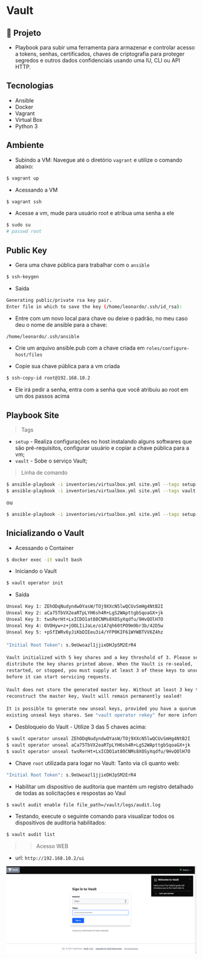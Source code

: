 # Vault

## 🌱 Projeto

- Playbook para subir uma ferramenta para armazenar e controlar acesso a tokens, senhas, certificados, chaves de criptografia para proteger segredos e outros dados confidenciais usando uma IU, CLI ou API HTTP.

## Tecnologias

- Ansible
- Docker
- Vagrant
- Virtual Box
- Python 3

## Ambiente

- Subindo a VM: Navegue até o diretório `vagrant` e utilize o comando abaixo:

```bash
$ vagrant up
```

- Acessando a VM

```bash
$ vagrant ssh
```

- Acesse a vm, mude para usuário root e atribua uma senha a ele
```bash
$ sudo su
# passwd root
```

## Public Key

- Gera uma chave pública para trabalhar com o `ansible`

```bash
$ ssh-keygen
```

- Saída
```bash
Generating public/private rsa key pair.
Enter file in which to save the key (/home/leonardo/.ssh/id_rsa): 
```

- Entre com um novo local para chave ou deixe o padrão, no meu caso deu o nome de ansible para a chave:
```bash
/home/leonardo/.ssh/ansible
```

- Crie um arquivo ansible.pub com a chave criada em `roles/configure-host/files`

- Copie sua chave pública para a vm criada
```bash
$ ssh-copy-id root@192.168.10.2
```

- Ele irá pedir a senha, entra com a senha que você atribuiu ao root em um dos passos acima



## Playbook Site

> Tags 

- `setup` - Realiza configurações no host instalando alguns softwares que são pré-requisitos, configurar usuário e copiar a chave pública para a vm;
- `vault` - Sobe o serviço Vault;

> Linha de comando

```bash
$ ansible-playbook -i inventories/virtualbox.yml site.yml --tags setup
$ ansible-playbook -i inventories/virtualbox.yml site.yml --tags vault 
```

ou

```bash
$ ansible-playbook -i inventories/virtualbox.yml site.yml --tags setup,vault
``` 

## Inicializando o Vault

- Acessando o Container

```bash
$ docker exec -it vault bash
```

- Iniciando o Vault
```bash
$ vault operator init
```

- Saída
```bash
Unseal Key 1: ZEhODqNudyndwOYasW/TOj9XXcN5lwQCUvSmHg4NtB2I
Unseal Key 2: aCa75TbVX2eaRTpLYH6sh4R+LgS2WApttgbSqoaGX+jk
Unseal Key 3: twsRerHt+LxICDO1at80CNMs8XOSyXqdfu/9HvQOlH7O
Unseal Key 4: OVOHyw+z+jOOLIiJaLe/o1A7qh60tPO9m9br3b/42D5w
Unseal Key 5: +pSfIWRv6yJiKbDIEeu3i4/YFP0KIF61WYWBTVV6Z4hz

"Initial Root Token": s.9eUwoazl1jjieDHJpSM2ErR4

Vault initialized with 5 key shares and a key threshold of 3. Please securely
distribute the key shares printed above. When the Vault is re-sealed,
restarted, or stopped, you must supply at least 3 of these keys to unseal it
before it can start servicing requests.

Vault does not store the generated master key. Without at least 3 key to
reconstruct the master key, Vault will remain permanently sealed!

It is possible to generate new unseal keys, provided you have a quorum of
existing unseal keys shares. See "vault operator rekey" for more information.
```

- Desbloqueio do Vault - Utilize 3 das 5 chaves acima:

```bash
$ vault operator unseal ZEhODqNudyndwOYasW/TOj9XXcN5lwQCUvSmHg4NtB2I
$ vault operator unseal aCa75TbVX2eaRTpLYH6sh4R+LgS2WApttgbSqoaGX+jk
$ vault operator unseal twsRerHt+LxICDO1at80CNMs8XOSyXqdfu/9HvQOlH7O
```

- Chave `root` utilizada para logar no Vault: Tanto via cli quanto web:
```bash
"Initial Root Token": s.9eUwoazl1jjieDHJpSM2ErR4
```

- Habilitar um dispositivo de auditoria que mantém um registro detalhado de todas as solicitações e respostas ao Vaul
```bash
$ vault audit enable file file_path=/vault/logs/audit.log
```

- Testando, execute o seguinte comando para visualizar todos os dispositivos de auditoria habilitados:
```bash
$ vault audit list
```

>> Acesso WEB

- url: `http://192.168.10.2/ui`

![](./images/vault-login.png)

